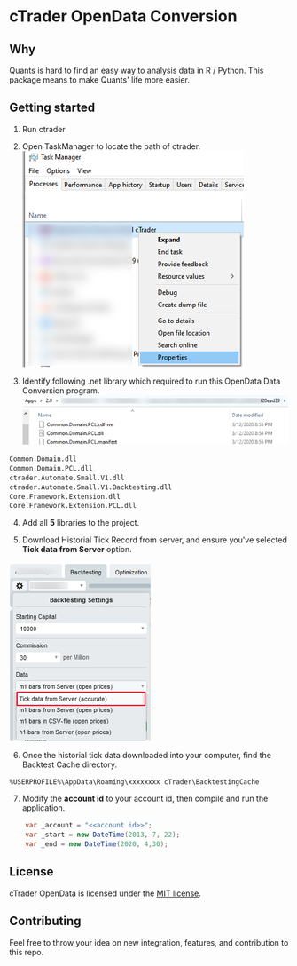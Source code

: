 # cTrader OpenData Conversion

## Why

Quants is hard to find an easy way to analysis data in R / Python. This package means to make Quants' life more easier.



## Getting started

1. Run ctrader

2. Open TaskManager to locate the path of ctrader.
![](doc/imgs/2020-04-19-20-28-47.png)

3. Identify following .net library which required to run this OpenData Data Conversion program.
![](doc/imgs/2020-04-19-20-37-03.png)
```bash
Common.Domain.dll
Common.Domain.PCL.dll
ctrader.Automate.Small.V1.dll
ctrader.Automate.Small.V1.Backtesting.dll
Core.Framework.Extension.dll
Core.Framework.Extension.PCL.dll
```
4. Add all **5** libraries to the project.

5. Download Historial Tick Record from server, and ensure you've selected **Tick data from Server** option.

![](doc/imgs/2020-04-19-20-40-09.png)

6. Once the historial tick data downloaded into your computer, find the Backtest Cache directory.
```batch
%USERPROFILE%\AppData\Roaming\xxxxxxxx cTrader\BacktestingCache
```

7. Modify the **account id** to your account id, then compile and run the application.
```csharp
    var _account = "<<account id>>";
    var _start = new DateTime(2013, 7, 22);
    var _end = new DateTime(2020, 4,30);

```

## License

cTrader OpenData is licensed under the [MIT license](./doc//LICENSE).


## Contributing

Feel free to throw your idea on new integration, features, and contribution to this repo.

